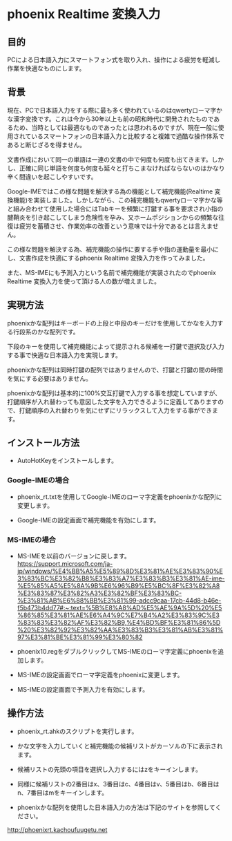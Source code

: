 # phoenix Realtime 変換入力
## 目的
PCによる日本語入力にスマートフォン式を取り入れ、操作による疲労を軽減し作業を快適なものにします。

## 背景
現在、PCで日本語入力をする際に最も多く使われているのはqwertyローマ字かな漢字変換です。これは今から30年以上も前の昭和時代に開発されたものであるため、当時としては最適なものであったとは思われるのですが、現在一般に使用されているスマートフォンの日本語入力と比較すると複雑で過酷な操作体系であると断じざるを得ません。

文書作成において同一の単語は一連の文書の中で何度も何度も出てきます。しかし、正確に同じ単語を何度も何度も延々と打ちこまなければならないのはかなり辛く間違いを起こしやすいです。

Google-IMEではこの様な問題を解決する為の機能として補完機能(Realtime 変換機能)を実装しました。しかしながら、この補完機能もqwertyローマ字かな等と組み合わせて使用した場合にはTabキーを頻繁に打鍵する事を要求され小指の腱鞘炎を引き起こしてしまう危険性を孕み、又ホームポジションからの頻繁な往復は疲労を蓄積させ、作業効率の改善という意味では十分であるとは言えません。

この様な問題を解決する為、補完機能の操作に要する手や指の運動量を最小にし、文書作成を快適にするphoenix Realtime 変換入力を作ってみました。

また、MS-IMEにも予測入力という名前で補完機能が実装されたのでphoenix Realtime 変換入力を使って頂ける人の数が増えました。

## 実現方法
phoenixかな配列はキーボードの上段と中段のキーだけを使用してかなを入力する行段系のかな配列です。

下段のキーを使用して補完機能によって提示される候補を一打鍵で選択及び入力する事で快適な日本語入力を実現します。

phoenixかな配列は同時打鍵の配列ではありませんので、打鍵と打鍵の間の時間を気にする必要はありません。

phoenixかな配列は基本的に100%交互打鍵で入力する事を想定していますが、打鍵順序が入れ替わっても意図した文字を入力できるように定義してありますので、打鍵順序の入れ替わりを気にせずにリラックスして入力をする事ができます。


## インストール方法
- AutoHotKeyをインストールします。

### Google-IMEの場合
- phoenix_rt.txtを使用してGoogle-IMEのローマ字定義をphoenixかな配列に変更します。

- Google-IMEの設定画面で補完機能を有効にします。

### MS-IMEの場合

- MS-IMEを以前のバージョンに戻します。
https://support.microsoft.com/ja-jp/windows/%E4%BB%A5%E5%89%8D%E3%81%AE%E3%83%90%E3%83%BC%E3%82%B8%E3%83%A7%E3%83%B3%E3%81%AE-ime-%E5%85%A5%E5%8A%9B%E6%96%B9%E5%BC%8F%E3%82%A8%E3%83%87%E3%82%A3%E3%82%BF%E3%83%BC-%E3%81%AB%E6%88%BB%E3%81%99-adcc9caa-17cb-44d8-b46e-f5b473b4dd77#:~:text=%5B%E8%A8%AD%E5%AE%9A%5D%20%E5%86%85%E3%81%AE%E6%A4%9C%E7%B4%A2%E3%83%9C%E3%83%83%E3%82%AF%E3%82%B9,%E4%BD%BF%E3%81%86%5D%20%E3%82%92%E3%82%AA%E3%83%B3%E3%81%AB%E3%81%97%E3%81%BE%E3%81%99%E3%80%82

- phoenix10.regをダブルクリックしてMS-IMEのローマ字定義にphoenixを追加します。

- MS-IMEの設定画面でローマ字定義をphoenixに変更します。

- MS-IMEの設定画面で予測入力を有効にします。

## 操作方法

- phoenix_rt.ahkのスクリプトを実行します。

- かな文字を入力していくと補完機能の候補リストがカーソルの下に表示されます。

- 候補リストの先頭の項目を選択し入力するにはzをキーインします。

- 同様に候補リストの2番目はx、3番目はc、4番目はv、5番目はb、6番目はn、7番目はmをキーインします。

- phoenixかな配列を使用した日本語入力の方法は下記のサイトを参照してください。

http://phoenixrt.kachoufuugetu.net


